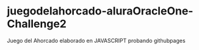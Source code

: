 # juegodelahorcado-aluraOracleOne-Challenge2
Juego del Ahorcado elaborado en JAVASCRIPT
probando githubpages

